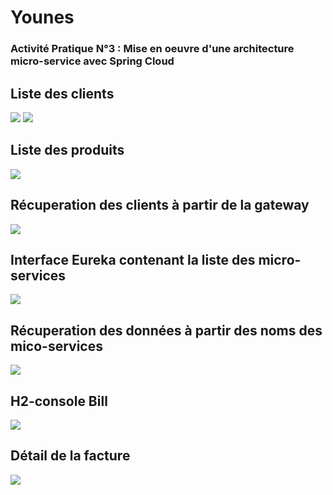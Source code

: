 <h1>Younes</h1>
<h3>Activité Pratique N°3 : Mise en oeuvre d'une architecture micro-service avec Spring Cloud </h3>

 
<h2>Liste des clients</h2>
<img src="captures/customers.png">
<img src="captures/clients.png">

 
<h2>Liste des produits</h2>
<img src="captures/products.png">
<h2>Récuperation des clients à partir de la gateway</h2>
<img src="captures/gateway-clients.png">
 
<h2>Interface Eureka contenant la liste des micro-services</h2>
<img src="captures/eureka.png">
<h2>Récuperation des données à partir des noms des mico-services</h2>
<img src="captures/nom-microservice.png">

 
<h2>H2-console Bill</h2>
<img src="captures/bills.png"/>

<h2>Détail de la facture</h2>
<img src="captures/Bill-details.png">